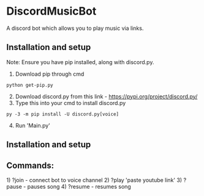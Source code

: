 # DiscordMusicBot
A discord bot which allows you to play music via links.

## Installation and setup

Note: Ensure you have pip installed, along with discord.py.

1) Download pip through cmd 
``` 
python get-pip.py

```
2) Download discord.py from this link - https://pypi.org/project/discord.py/
3) Type this into your cmd to install discord.py
``` 
py -3 -m pip install -U discord.py[voice]

```
4) Run 'Main.py'

## Installation and setup

<h2>Commands:</h2>
1) ?join - connect bot to voice channel
2) ?play 'paste youtube link'
3) ?pause - pauses song
4) ?resume - resumes song
